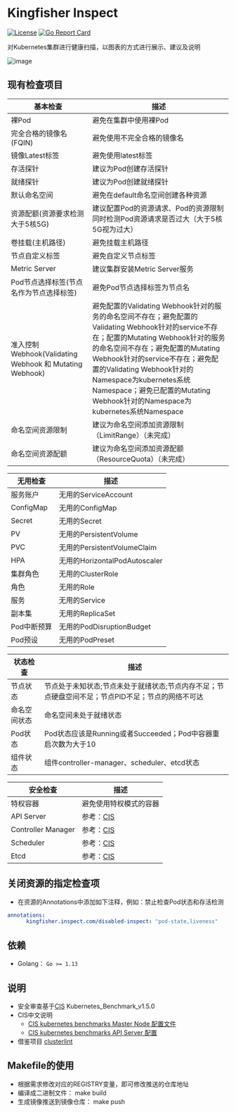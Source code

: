 # Kingfisher Inspect
[![License](https://img.shields.io/badge/license-Apache%202-4EB1BA.svg)](https://www.apache.org/licenses/LICENSE-2.0.html)
[![Go Report Card](https://goreportcard.com/badge/github.com/open-kingfisher/king-inspect)](https://goreportcard.com/report/github.com/open-kingfisher/king-inspect)

对Kubernetes集群进行健康扫描，以图表的方式进行展示、建议及说明

![image](screenshots/inspect.gif)

## 现有检查项目
基本检查 | 描述 
------------ | -------------
裸Pod | 避免在集群中使用裸Pod
完全合格的镜像名(FQIN) | 避免使用不完全合格的镜像名 
镜像Latest标签 | 避免使用latest标签
存活探针 | 建议为Pod创建存活探针 
就绪探针 | 建议为Pod创建就绪探针
默认命名空间 | 避免在default命名空间创建各种资源
资源配额(资源要求检测大于5核5G) | 建议配置Pod的资源请求、Pod的资源限制同时检测Pod资源请求是否过大（大于5核5G视为过大）
卷挂载(主机路径) | 避免挂载主机路径
节点自定义标签 | 避免自定义节点标签 
Metric Server | 建议集群安装Metric Server服务
Pod节点选择标签(节点名作为节点选择标签) | 避免Pod节点选择标签为节点名
准入控制Webhook(Validating Webhook 和 Mutating Webhook) | 避免配置的Validating Webhook针对的服务的命名空间不存在；避免配置的Validating Webhook针对的service不存在；配置的Mutating Webhook针对的服务的命名空间不存在；避免配置的Mutating Webhook针对的service不存在；避免配置的Validating Webhook针对的Namespace为kubernetes系统Namespace；避免已配置的Mutating Webhook针对的Namespace为kubernetes系统Namespace
命名空间资源限制 | 建议为命名空间添加资源限制（LimitRange）（未完成）
命名空间资源配额 | 建议为命名空间添加资源配额（ResourceQuota）（未完成）

无用检查 | 描述 
------------ | -------------
服务账户 | 无用的ServiceAccount
ConfigMap | 无用的ConfigMap
Secret | 无用的Secret
PV | 无用的PersistentVolume
PVC | 无用的PersistentVolumeClaim
HPA | 无用的HorizontalPodAutoscaler
集群角色 | 无用的ClusterRole
角色 | 无用的Role
服务 | 无用的Service
副本集 | 无用的ReplicaSet
Pod中断预算 | 无用的PodDisruptionBudget
Pod预设 | 无用的PodPreset

状态检查 | 描述 
------------ | -------------
节点状态 | 节点处于未知状态;节点未处于就绪状态;节点内存不足；节点硬盘空间不足；节点PID不足；节点的网络不可达
命名空间状态 | 命名空间未处于就绪状态
Pod状态 | Pod状态应该是Running或者Succeeded；Pod中容器重启次数为大于10
组件状态 | 组件controller-manager、scheduler、etcd状态

安全检查 | 描述 
------------ | -------------
特权容器 | 避免使用特权模式的容器
API Server | 参考：[CIS](https://github.com/open-kingfisher/king-inspect/blob/master/doc/cis/CIS_Kubernetes_Benchmark_v1.5.0.pdf)
Controller Manager| 参考：[CIS](https://github.com/open-kingfisher/king-inspect/blob/master/doc/cis/CIS_Kubernetes_Benchmark_v1.5.0.pdf)
Scheduler | 参考：[CIS](https://github.com/open-kingfisher/king-inspect/blob/master/doc/cis/CIS_Kubernetes_Benchmark_v1.5.0.pdf)
Etcd | 参考：[CIS](https://github.com/open-kingfisher/king-inspect/blob/master/doc/cis/CIS_Kubernetes_Benchmark_v1.5.0.pdf)

## 关闭资源的指定检查项
- 在资源的Annotations中添加如下注释，例如：禁止检查Pod状态和存活检测
```yaml
annotations: 
      kingfisher.inspect.com/disabled-inspect: "pod-state,liveness"
```
## 依赖

- Golang： `Go >= 1.13`

## 说明

- 安全审查基于[CIS](https://www.cisecurity.org/cis-benchmarks/) Kubernetes_Benchmark_v1.5.0
- CIS中文说明
  - [CIS kubernetes benchmarks Master Node 配置文件](https://zhuanlan.zhihu.com/p/138445189)
  - [CIS kubernetes benchmarks API Server 配置](https://zhuanlan.zhihu.com/p/138995000)
- 借鉴项目 [clusterlint](https://github.com/digitalocean/clusterlint)

## Makefile的使用

- 根据需求修改对应的REGISTRY变量，即可修改推送的仓库地址
- 编译成二进制文件： make build
- 生成镜像推送到镜像仓库： make push

